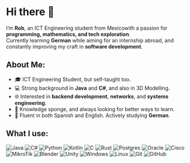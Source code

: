 # Hi there 👋
I’m **Rob**, an ICT Engineering student from Mexicowith a passion for **programming, mathematics, and tech exploration**.  
Currently learning **German** while aiming for an internship abroad, and constantly improving my craft in **software development**.  

## About Me:
- 🎓 ICT Engineering Student, but self-taught too. 
- 💻 Strong background in **Java** and **C#**, and also in 3D Modelling.  
- 🌐 Interested in **backend development**, **networks**, and **systems engineering**.  
- 💬 Knowledge sponge, and always looking for better ways to learn.  
- 🌱 Fluent in both Spanish and English. Actively studying **German**.

## What I use:
![Java](https://custom-icon-badges.demolab.com/badge/java-ED8B00.svg?style=for-the-badge&logo=java_logo123&logoColor=white)
![C#](https://img.shields.io/badge/c%23-%2367217a.svg?style=for-the-badge&logo=csharp&logoColor=white)
![Python](https://img.shields.io/badge/python-3670A0?style=for-the-badge&logo=python&logoColor=white)
![Kotlin](https://img.shields.io/badge/kotlin-%237F52FF.svg?style=for-the-badge&logo=kotlin&logoColor=white)
![C](https://img.shields.io/badge/c-%2300599C.svg?style=for-the-badge&logo=c&logoColor=white)
![Rust](https://img.shields.io/badge/rust-%23FFFFFF.svg?style=for-the-badge&logo=rust&logoColor=black)
![Postgres](https://img.shields.io/badge/postgres-%23316192.svg?style=for-the-badge&logo=postgresql&logoColor=white)
![Oracle](https://img.shields.io/badge/Oracle-F80000?style=for-the-badge&logo=oracle&logoColor=white)
![Cisco](https://img.shields.io/badge/cisco-%23049fd9.svg?style=for-the-badge&logo=cisco&logoColor=white)
![MikroTik](https://img.shields.io/badge/mikrotik-%232E3A59?style=for-the-badge&logo=mikrotik&logoColor=white)
![Blender](https://img.shields.io/badge/blender-%23F5792A.svg?style=for-the-badge&logo=blender&logoColor=white)
![Unity](https://img.shields.io/badge/unity-%23FFFFFF.svg?style=for-the-badge&logo=unity&logoColor=black)
![Windows](https://custom-icon-badges.demolab.com/badge/Windows-0078D6?style=for-the-badge&logo=windows11&logoColor=white)
![Linux](https://img.shields.io/badge/Linux-FCC624?style=for-the-badge&logo=linux&logoColor=black)
![Git](https://img.shields.io/badge/git-%23F05033.svg?style=for-the-badge&logo=git&logoColor=white)
![GitHub](https://img.shields.io/badge/github-%23121011.svg?style=for-the-badge&logo=github&logoColor=white)
